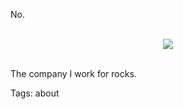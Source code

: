 No.

<br/>

<center><img src="https://raw.githubusercontent.com/i90rr/i90rr.github.io/master/resources/img/me.jpg" ></center>

<br/>

The company I work for rocks.

Tags: about
